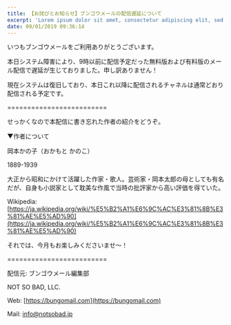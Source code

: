 ```yaml
---
title: 【お詫びとお知らせ】ブンゴウメールの配信遅延について
excerpt: 'Lorem ipsum dolor sit amet, consectetur adipiscing elit, sed do eiusmod tempor incididunt ut labore et dolore magna aliqua. Praesent elementum facilisis leo vel fringilla est ullamcorper eget. At imperdiet dui accumsan sit amet nulla facilisi morbi tempus.'
date: 09/01/2019 09:36:14
---
```


いつもブンゴウメールをご利用ありがとうございます。

本日システム障害により、9時以前に配信予定だった無料版および有料版のメール配信で遅延が生じておりました。申し訳ありません！

現在システムは復旧しており、本日これ以降に配信されるチャネルは通常どおり配信される予定です。

\=========================

せっかくなので本配信に書き忘れた作者の紹介をどうぞ。

▼作者について

岡本かの子（おかもと かのこ）

1889-1939

大正から昭和にかけて活躍した作家・歌人。芸術家・岡本太郎の母としても有名だが、自身も小説家として耽美な作風で当時の批評家から高い評価を得ていた。

Wikipedia: [https://ja.wikipedia.org/wiki/%E5%B2%A1%E6%9C%AC%E3%81%8B%E3%81%AE%E5%AD%90](https://ja.wikipedia.org/wiki/%E5%B2%A1%E6%9C%AC%E3%81%8B%E3%81%AE%E5%AD%90)

それでは、今月もお楽しみくださいませ〜！

\=========================

配信元: ブンゴウメール編集部

NOT SO BAD, LLC.

Web: [https://bungomail.com](https://bungomail.com)

Mail: info@notsobad.jp